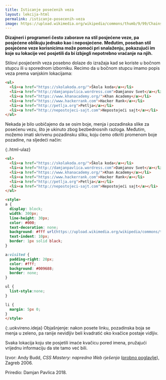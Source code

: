 ```yaml
---
title: Isticanje posećenih veza
layout: lekcija-html
permalink: /isticanje-posecenih-veza
image: https://upload.wikimedia.org/wikipedia/commons/thumb/9/99/Chains_%2825491126954%29.jpg/1024px-Chains_%2825491126954%29.jpg
---
```


**Dizajneri i programeri često zaborave na stil posjećene veze, pa posjećene oblikuju jednako kao i neposjećene. Međutim, poseban stil posjećene veze korisnicima može pomoći pri snalaženju, pokazujući im koje su lokacije već posjetili da bi izbjegli nepotrebno vraćanje na njih.**

Stilovi posjećenih veza posebno dolaze do izražaja kad se koriste u bočnom stupcu ili u sporednom izborniku. Recimo da u bočnom stupcu imamo popis veza prema vanjskim lokacijama:

```html
<ul>
  <li><a href="https://skolakoda.org/">Škola koda</a></li>
  <li><a href="http://damjanpavlica.wordress.com">Damjanov Svet</a></li>
  <li><a href="https://www.khanacademy.org/">Khan Academy</a></li>
  <li><a href="https://www.hackerrank.com">Hacker Rank</a></li>
  <li><a href="http://petlja.org">Petlja</a></li>
  <li><a href="http://nepostojeci-sajt.com">Nepostojeći sajt</a></li>
</ul>
```

Nekada je bilo uobičajeno da se osim boje, menja i pozadinska slike za posećenu vezu, što je ukinuto zbog bezbednosnih razloga. Međutim, možemo imati skrivenu pozadinsku sliku, koju ćemo otkriti promenom boje pozadine, na sljedeći način:

{:.html-ulaz}
```html
<ul>
  <li><a href="https://skolakoda.org/">Škola koda</a></li>
  <li><a href="http://damjanpavlica.wordress.com">Damjanov Svet</a></li>
  <li><a href="https://www.khanacademy.org/">Khan Academy</a></li>
  <li><a href="https://www.hackerrank.com">Hacker Rank</a></li>
  <li><a href="http://petlja.org">Petlja</a></li>
  <li><a href="http://nepostojeci-sajt.com">Nepostojeći sajt</a></li>
</ul>

<style>
a {
  display: block;
  width: 300px;
  line-height: 30px;
  color: #000;
  text-decoration: none;
  background: #fff url(https://upload.wikimedia.org/wikipedia/commons/thumb/1/1d/White_checkbox-checked.svg/32px-White_checkbox-checked.svg.png) no-repeat right;
  text-indent: 10px;
  border: 1px solid black;
}

a:visited {
  padding-right: 20px;
  color: #fff;
  background: #009688;
  border: none;
}

ul {
  list-style:none;
}

li {
  margin: 5px 0;
}
</style>
```

{:.uokvireno.ideja}
Objašnjenje: nakon posete linku, pozadinska boja se menja u zeleno, pa ranije nevidljiv beli kvadratić oko kvačice postaje vidljiv.

Svaka lokacija koju ste posjetili imaće kvačicu pored imena, pružajući vrijednu informaciju da ste tamo već bili.


Izvor: Andy Budd, *CSS Mastery: napredna Web rješenja* ([probno poglavlje](https://www.knjizara.hr/detalji_proizvoda.515541e78407453fb5fcc12ad8e9cbb1.css-mastery-napredna-web-rjesenja.aspx)), Zagreb 2006.

Priredio: Damjan Pavlica 2018.
